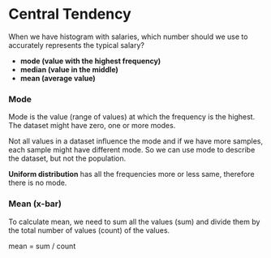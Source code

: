 # Central Tendency
When we have histogram with salaries, which number should we use to accurately represents the typical salary?
* __mode (value with the highest frequency)__
* __median (value in the middle)__
* __mean (average value)__

### Mode
Mode is the value (range of values) at which the frequency is the highest. The dataset might have zero, one or more modes.

Not all values in a dataset influence the mode and if we have more samples, each sample might have different mode. So we can use mode to describe the dataset, but not the population.

__Uniform distribution__ has all the frequencies more or less same, therefore there is no mode.

### Mean (x-bar)
To calculate mean, we need to sum all the values (sum) and divide them by the total number of values (count) of the values.

mean = sum / count
